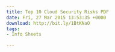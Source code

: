 ```yaml
---
title: Top 10 Cloud Security Risks PDF
date: Fri, 27 Mar 2015 13:53:35 +0000
download: http://bit.ly/1BtKNaO
tags:
- Info Sheets

---
```

